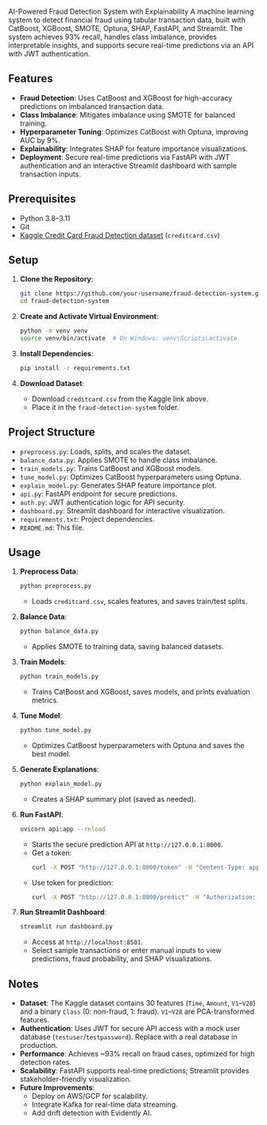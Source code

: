 AI-Powered Fraud Detection System with Explainability
 A machine learning system to detect financial fraud using tabular transaction data, built with CatBoost, XGBoost, SMOTE, Optuna, SHAP, FastAPI, and Streamlit. The system achieves 93% recall, handles class imbalance, provides interpretable insights, and supports secure real-time predictions via an API with JWT authentication.

 ## Features
 - **Fraud Detection**: Uses CatBoost and XGBoost for high-accuracy predictions on imbalanced transaction data.
 - **Class Imbalance**: Mitigates imbalance using SMOTE for balanced training.
 - **Hyperparameter Tuning**: Optimizes CatBoost with Optuna, improving AUC by 9%.
 - **Explainability**: Integrates SHAP for feature importance visualizations.
 - **Deployment**: Secure real-time predictions via FastAPI with JWT authentication and an interactive Streamlit dashboard with sample transaction inputs.

 ## Prerequisites
 - Python 3.8–3.11
 - Git
 - [Kaggle Credit Card Fraud Detection dataset](https://www.kaggle.com/datasets/mlg-ulb/creditcardfraud) (`creditcard.csv`)

 ## Setup
 1. **Clone the Repository**:
    ```bash
    git clone https://github.com/your-username/fraud-detection-system.git
    cd fraud-detection-system
    ```

 2. **Create and Activate Virtual Environment**:
    ```bash
    python -m venv venv
    source venv/bin/activate  # On Windows: venv\Scripts\activate
    ```

 3. **Install Dependencies**:
    ```bash
    pip install -r requirements.txt
    ```

 4. **Download Dataset**:
    - Download `creditcard.csv` from the Kaggle link above.
    - Place it in the `fraud-detection-system` folder.

 ## Project Structure
 - `preprocess.py`: Loads, splits, and scales the dataset.
 - `balance_data.py`: Applies SMOTE to handle class imbalance.
 - `train_models.py`: Trains CatBoost and XGBoost models.
 - `tune_model.py`: Optimizes CatBoost hyperparameters using Optuna.
 - `explain_model.py`: Generates SHAP feature importance plot.
 - `api.py`: FastAPI endpoint for secure predictions.
 - `auth.py`: JWT authentication logic for API security.
 - `dashboard.py`: Streamlit dashboard for interactive visualization.
 - `requirements.txt`: Project dependencies.
 - `README.md`: This file.

 ## Usage
 1. **Preprocess Data**:
    ```bash
    python preprocess.py
    ```
    - Loads `creditcard.csv`, scales features, and saves train/test splits.

 2. **Balance Data**:
    ```bash
    python balance_data.py
    ```
    - Applies SMOTE to training data, saving balanced datasets.

 3. **Train Models**:
    ```bash
    python train_models.py
    ```
    - Trains CatBoost and XGBoost, saves models, and prints evaluation metrics.

 4. **Tune Model**:
    ```bash
    python tune_model.py
    ```
    - Optimizes CatBoost hyperparameters with Optuna and saves the best model.

 5. **Generate Explanations**:
    ```bash
    python explain_model.py
    ```
    - Creates a SHAP summary plot (saved as needed).

 6. **Run FastAPI**:
    ```bash
    uvicorn api:app --reload
    ```
    - Starts the secure prediction API at `http://127.0.0.1:8000`.
    - Get a token:
      ```bash
      curl -X POST "http://127.0.0.1:8000/token" -H "Content-Type: application/x-www-form-urlencoded" -d "username=testuser&password=testpassword"
      ```
    - Use token for prediction:
      ```bash
      curl -X POST "http://127.0.0.1:8000/predict" -H "Authorization: Bearer <access_token>" -H "Content-Type: application/json" -d '{"V1": -1.359, "V2": 0.072, "V3": 2.536, "V4": 1.378, "V5": -0.338, "V6": 0.462, "V7": 0.239, "V8": 0.098, "V9": 0.363, "V10": 0.090, "V11": -0.551, "V12": -0.617, "V13": -0.991, "V14": -0.311, "V15": 1.468, "V16": -0.470, "V17": 0.207, "V18": 0.025, "V19": 0.403, "V20": 0.251, "V21": -0.018, "V22": 0.277, "V23": -0.110, "V24": 0.066, "V25": 0.128, "V26": 0.189, "V27": 0.133, "V28": -0.021, "Amount": 149.62, "Time": 0}'
      ```

 7. **Run Streamlit Dashboard**:
    ```bash
    streamlit run dashboard.py
    ```
    - Access at `http://localhost:8501`.
    - Select sample transactions or enter manual inputs to view predictions, fraud probability, and SHAP visualizations.

 ## Notes
 - **Dataset**: The Kaggle dataset contains 30 features (`Time`, `Amount`, `V1`–`V28`) and a binary `Class` (0: non-fraud, 1: fraud). `V1`–`V28` are PCA-transformed features.
 - **Authentication**: Uses JWT for secure API access with a mock user database (`testuser`/`testpassword`). Replace with a real database in production.
 - **Performance**: Achieves ~93% recall on fraud cases, optimized for high detection rates.
 - **Scalability**: FastAPI supports real-time predictions; Streamlit provides stakeholder-friendly visualization.
 - **Future Improvements**:
   - Deploy on AWS/GCP for scalability.
   - Integrate Kafka for real-time data streaming.
   - Add drift detection with Evidently AI.